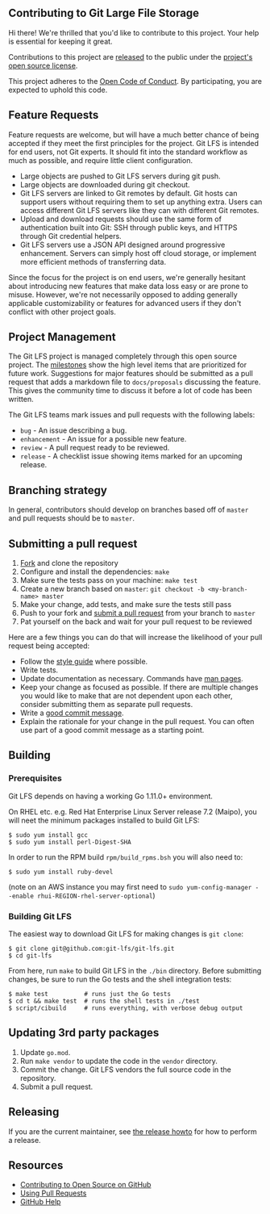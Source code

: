 ## Contributing to Git Large File Storage

Hi there! We're thrilled that you'd like to contribute to this project. Your
help is essential for keeping it great.

Contributions to this project are [released](https://help.github.com/articles/github-terms-of-service/#6-contributions-under-repository-license) to the public under the [project's open source license](LICENSE.md).

This project adheres to the [Open Code of Conduct](./CODE-OF-CONDUCT.md). By participating, you are expected to uphold this code.

## Feature Requests

Feature requests are welcome, but will have a much better chance of being
accepted if they meet the first principles for the project. Git LFS is intended
for end users, not Git experts. It should fit into the standard workflow as
much as possible, and require little client configuration.

* Large objects are pushed to Git LFS servers during git push.
* Large objects are downloaded during git checkout.
* Git LFS servers are linked to Git remotes by default. Git hosts can support
users without requiring them to set up anything extra. Users can access
different Git LFS servers like they can with different Git remotes.
* Upload and download requests should use the same form of authentication built
into Git: SSH through public keys, and HTTPS through Git credential helpers.
* Git LFS servers use a JSON API designed around progressive enhancement.
Servers can simply host off cloud storage, or implement more efficient methods
of transferring data.

Since the focus for the project is on end users, we're generally hesitant about
introducing new features that make data loss easy or are prone to misuse.
However, we're not necessarily opposed to adding generally applicable
customizability or features for advanced users if they don't conflict with other
project goals.

## Project Management

The Git LFS project is managed completely through this open source project. The
[milestones][] show the high level items that are prioritized for future work.
Suggestions for major features should be submitted as a pull request that adds a
markdown file to `docs/proposals` discussing the feature. This gives the
community time to discuss it before a lot of code has been written.

[milestones]: https://github.com/git-lfs/git-lfs/milestones

The Git LFS teams mark issues and pull requests with the following labels:

* `bug` - An issue describing a bug.
* `enhancement` - An issue for a possible new feature.
* `review` - A pull request ready to be reviewed.
* `release` - A checklist issue showing items marked for an upcoming release.

## Branching strategy

In general, contributors should develop on branches based off of `master` and pull requests should be to `master`.

## Submitting a pull request

1. [Fork][] and clone the repository
1. Configure and install the dependencies: `make`
1. Make sure the tests pass on your machine: `make test`
1. Create a new branch based on `master`: `git checkout -b <my-branch-name> master`
1. Make your change, add tests, and make sure the tests still pass
1. Push to your fork and [submit a pull request][pr] from your branch to `master`
1. Pat yourself on the back and wait for your pull request to be reviewed

Here are a few things you can do that will increase the likelihood of your pull request being accepted:

* Follow the [style guide][style] where possible.
* Write tests.
* Update documentation as necessary.  Commands have [man pages](./docs/man).
* Keep your change as focused as possible. If there are multiple changes you
would like to make that are not dependent upon each other, consider submitting
them as separate pull requests.
* Write a [good commit message](http://tbaggery.com/2008/04/19/a-note-about-git-commit-messages.html).
* Explain the rationale for your change in the pull request. You can often use
  part of a good commit message as a starting point.

## Building

### Prerequisites

Git LFS depends on having a working Go 1.11.0+ environment.

On RHEL etc. e.g. Red Hat Enterprise Linux Server release 7.2 (Maipo), you will neet the minimum packages installed to build Git LFS:

```ShellSession
$ sudo yum install gcc
$ sudo yum install perl-Digest-SHA
```

In order to run the RPM build `rpm/build_rpms.bsh` you will also need to:

```ShellSession
$ sudo yum install ruby-devel
```

(note on an AWS instance you may first need to `sudo yum-config-manager --enable rhui-REGION-rhel-server-optional`)

### Building Git LFS

The easiest way to download Git LFS for making changes is `git clone`:

```ShellSession
$ git clone git@github.com:git-lfs/git-lfs.git
$ cd git-lfs
```

From here, run `make` to build Git LFS in the `./bin` directory. Before
submitting changes, be sure to run the Go tests and the shell integration
tests:

```ShellSession
$ make test          # runs just the Go tests
$ cd t && make test  # runs the shell tests in ./test
$ script/cibuild     # runs everything, with verbose debug output
```

## Updating 3rd party packages

1. Update `go.mod`.
1. Run `make vendor` to update the code in the `vendor` directory.
1. Commit the change.  Git LFS vendors the full source code in the repository.
1. Submit a pull request.

## Releasing

If you are the current maintainer, see
[the release howto](./docs/howto/release-git-lfs.md) for how to perform a release.

## Resources

- [Contributing to Open Source on GitHub](https://guides.github.com/activities/contributing-to-open-source/)
- [Using Pull Requests](https://help.github.com/articles/using-pull-requests/)
- [GitHub Help](https://help.github.com)

[fork]: https://github.com/git-lfs/git-lfs/fork
[pr]: https://github.com/git-lfs/git-lfs/compare
[style]: https://github.com/golang/go/wiki/CodeReviewComments
